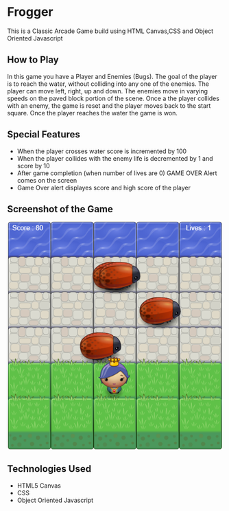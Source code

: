 # Frogger

This is a Classic Arcade Game build using HTML Canvas,CSS and Object Oriented Javascript

## How to Play

In this game you have a Player and Enemies (Bugs). The goal of the player is to reach the water, without colliding into any one of the enemies. The player can move left, right, up and down. The enemies move in varying speeds on the paved block portion of the scene. Once a the player collides with an enemy, the game is reset and the player moves back to the start square. Once the player reaches the water the game is won.

## Special Features
 * When the player crosses water score is incremented by 100
 * When the player collides with the enemy life is decremented by 1 and score by 10
 * After game completion (when number of lives are 0) GAME OVER Alert comes on the screen
 * Game Over alert displayes score and high score of the player

## Screenshot of the Game

![Game](screenshots/game.PNG)

## Technologies Used

 * HTML5 Canvas
 * CSS
 * Object Oriented Javascript




